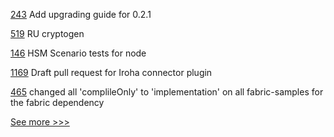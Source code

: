 
[243](https://github.com/hyperledger/grid-docs/pull/243) Add upgrading guide for 0.2.1

[519](https://github.com/hyperledger/fabric-docs-i18n/pull/519) RU cryptogen

[146](https://github.com/hyperledger/fabric-gateway/pull/146) HSM Scenario tests for node

[1169](https://github.com/hyperledger/cactus/pull/1169) Draft pull request for Iroha connector plugin

[465](https://github.com/hyperledger/fabric-samples/pull/465) changed all 'complileOnly' to 'implementation' on all fabric-samples for the fabric dependency


[See more >>>](https://start-here.hyperledger.org/pull-requests)
